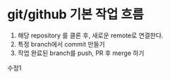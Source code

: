 # git/github 기본 작업 흐름

1. 해당 repository 를 클론 후, 새로운 remote로 연결한다.
2. 특정 branch에서 commit 만들기 
3. 작업 완료된 branch를 push, PR 후 merge 하기

수정1